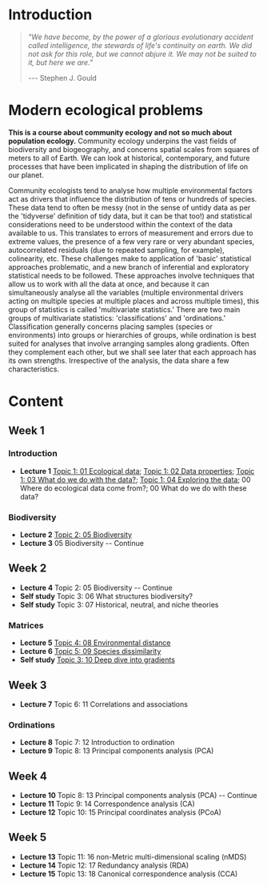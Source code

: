 # Introduction

> *"We have become, by the power of a glorious evolutionary accident called intelligence, the stewards of life's continuity on earth. We did not ask for this role, but we cannot abjure it. We may not be suited to it, but here we are."*
>
> --- Stephen J. Gould

# Modern ecological problems

**This is a course about community ecology and not so much about population ecology.** Community ecology underpins the vast fields of biodiversity and biogeography, and concerns spatial scales from squares of meters to all of Earth. We can look at historical, contemporary, and future processes that have been implicated in shaping the distribution of life on our planet.

Community ecologists tend to analyse how multiple environmental factors act as drivers that influence the distribution of tens or hundreds of species. These data tend to often be messy (not in the sense of untidy data as per the 'tidyverse' definition of tidy data, but it can be that too!) and statistical considerations need to be understood within the context of the data available to us. This translates to errors of measurement and errors due to extreme values, the presence of a few very rare or very abundant species, autocorrelated residuals (due to repeated sampling, for example), colinearity, etc. These challenges make to application of 'basic' statistical approaches problematic, and a new branch of inferential and exploratory statistical needs to be followed. These approaches involve techniques that allow us to work with all the data at once, and because it can simultaneously analyse all the variables (multiple environmental drivers acting on multiple species at multiple places and across multiple times), this group of statistics is called 'multivariate statistics.' There are two main groups of multivariate statistics: 'classifications' and 'ordinations.' Classification generally concerns placing samples (species or environments) into groups or hierarchies of groups, while ordination is best suited for analyses that involve arranging samples along gradients. Often they complement each other, but we shall see later that each approach has its own strengths. Irrespective of the analysis, the data share a few characteristics.

# Content

## Week 1

### Introduction

-   **Lecture 1** [Topic 1: 01 Ecological data](https://nbviewer.jupyter.org/github/ajsmit/Quantitative_Ecology/blob/main/jupyter_lab/01-ecological_data.ipynb); [Topic 1: 02 Data properties](https://nbviewer.jupyter.org/github/ajsmit/Quantitative_Ecology/blob/main/jupyter_lab/02-data_properties.ipynb); [Topic 1: 03 What do we do with the data?](https://nbviewer.jupyter.org/github/ajsmit/Quantitative_Ecology/blob/main/jupyter_lab/03-doing_data.ipynb); [Topic 1: 04 Exploring the data](https://nbviewer.jupyter.org/github/ajsmit/Quantitative_Ecology/blob/main/jupyter_lab/04-exploring_data.ipynb); 00 Where do ecological data come from?; 00 What do we do with these data?

### Biodiversity

-   **Lecture 2** [Topic 2: 05 Biodiversity](https://github.com/ajsmit/Quantitative_Ecology/blob/main/jupyter_lab/05-biodiversity.ipynb)
-   **Lecture 3** 05 Biodiversity -- Continue

## Week 2

-   **Lecture 4** Topic 2: 05 Biodiversity -- Continue
-   **Self study** Topic 3: 06 What structures biodiversity?
-   **Self study** Topic 3: 07 Historical, neutral, and niche theories

### Matrices

-   **Lecture 5** [Topic 4: 08 Environmental distance](https://github.com/ajsmit/Quantitative_Ecology/blob/main/jupyter_lab/08-environmental_distance.ipynb)
-   **Lecture 6** [Topic 5: 09 Species dissimilarity](https://github.com/ajsmit/Quantitative_Ecology/blob/main/jupyter_lab/09-species_dissimilarity.ipynb)
-   **Self study** [Topic 3: 10 Deep dive into gradients](https://github.com/ajsmit/Quantitative_Ecology/blob/main/jupyter_lab/10-deep_dive_into_gradients.ipynb)

## Week 3

-   **Lecture 7** Topic 6: 11 Correlations and associations

### Ordinations

-   **Lecture 8** Topic 7: 12 Introduction to ordination
-   **Lecture 9** Topic 8: 13 Principal components analysis (PCA)

## Week 4

-   **Lecture 10** Topic 8: 13 Principal components analysis (PCA) -- Continue
-   **Lecture 11** Topic 9: 14 Correspondence analysis (CA)
-   **Lecture 12** Topic 10: 15 Principal coordinates analysis (PCoA)

## Week 5

-   **Lecture 13** Topic 11: 16 non-Metric multi-dimensional scaling (nMDS)
-   **Lecture 14** Topic 12: 17 Redundancy analysis (RDA)
-   **Lecture 15** Topic 13: 18 Canonical correspondence analysis (CCA)
